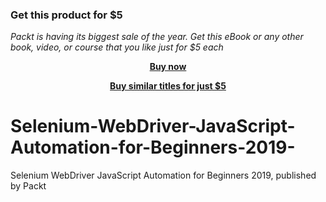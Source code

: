 
### Get this product for $5

<i>Packt is having its biggest sale of the year. Get this eBook or any other book, video, or course that you like just for $5 each</i>


<b><p align='center'>[Buy now](https://packt.link/9781838981143)</p></b>


<b><p align='center'>[Buy similar titles for just $5](https://subscription.packtpub.com/search)</p></b>


# Selenium-WebDriver-JavaScript-Automation-for-Beginners-2019-
Selenium WebDriver JavaScript Automation for Beginners 2019, published by Packt
